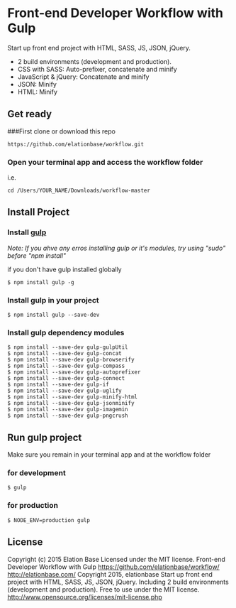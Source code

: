 # Front-end Developer Workflow with Gulp
Start up front end project with HTML, SASS, JS, JSON, jQuery. 
* 2 build environments (development and production).
* CSS with SASS: Auto-prefixer, concatenate and minify
* JavaScript & jQuery: Concatenate and minify
* JSON: Minify
* HTML: Minify

## Get ready
###First clone or download this repo
```
https://github.com/elationbase/workflow.git
```
### Open your terminal app and access the workflow folder
i.e.
```
cd /Users/YOUR_NAME/Downloads/workflow-master 
```

## Install Project
### Install <a href="http://gulpjs.com/">gulp</a>
_Note: If you ahve any erros installing gulp or it's modules, try using "sudo" before "npm install"_

if you don't have gulp installed globally 
```
$ npm install gulp -g
```
### Install gulp in your project
```
$ npm install gulp --save-dev
```
### Install gulp dependency modules
```
$ npm install --save-dev gulp-gulpUtil 
$ npm install --save-dev gulp-concat 
$ npm install --save-dev gulp-browserify 
$ npm install --save-dev gulp-compass 
$ npm install --save-dev gulp-autoprefixer 
$ npm install --save-dev gulp-connect 
$ npm install --save-dev gulp-if 
$ npm install --save-dev gulp-uglify 
$ npm install --save-dev gulp-minify-html 
$ npm install --save-dev gulp-jsonminify 
$ npm install --save-dev gulp-imagemin 
$ npm install --save-dev gulp-pngcrush
```
	
## Run gulp project
Make sure you remain in your terminal app and at the workflow folder

### for development
```
$ gulp
```
### for production
```
$ NODE_ENV=production gulp
```

## License
Copyright (c) 2015 Elation Base Licensed under the MIT license.
Front-end Developer Workflow with Gulp
https://github.com/elationbase/workflow/
<a href="http://elationbase.com/">http://elationbase.com/</a>
Copyright 2015, elationbase
Start up front end project with HTML, SASS, JS, JSON, jQuery. Including 2 build environments (development and production).
Free to use under the MIT license.
http://www.opensource.org/licenses/mit-license.php